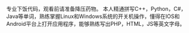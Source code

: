 专业下饭代码，观看前请准备降压药物。
本人精通拼写C++，Python，C#，Java等单词，熟练掌握Linux和Windows系统的开关机操作，懂得在IOS和Android平台上打开应用程序，能够熟练写出PHP，HTML，JS等英文字母。
